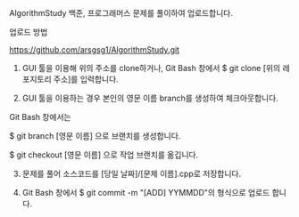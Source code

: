 AlgorithmStudy
백준, 프로그래머스 문제를 풀이하여 업로드합니다.

업로드 방법

https://github.com/arsgsg1/AlgorithmStudy.git

1. GUI 툴을 이용해 위의 주소를 clone하거나, Git Bash 창에서 $ git clone [위의 레포지토리 주소]를 입력합니다.

2. GUI 툴을 이용하는 경우 본인의 영문 이름 branch를 생성하여 체크아웃합니다. 

Git Bash 창에서는 

$ git branch [영문 이름] 으로 브랜치를 생성합니다.

$ git checkout [영문 이름] 으로 작업 브랜치를 옮깁니다.

3. 문제를 풀어 소스코드를 [당일 날짜]/[문제 이름].cpp로 저장합니다.

4. Git Bash 창에서 $ git commit -m "[ADD] YYMMDD"의 형식으로 업로드 합니다.
